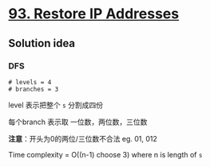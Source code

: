 # [93. Restore IP Addresses](https://leetcode.com/problems/restore-ip-addresses/)

## Solution idea

### DFS

```
# levels = 4
# branches = 3
```

level 表示把整个 `s` 分割成四份

每个branch 表示取 一位数，两位数，三位数

**注意**：开头为0的两位/三位数不合法 eg. 01, 012

Time complexity = O((n-1) choose 3) where n is length of `s`
